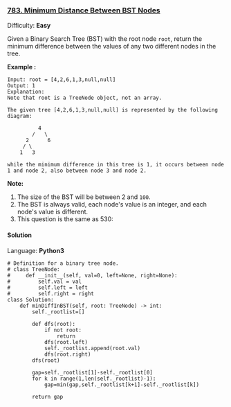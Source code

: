 ### [783\. Minimum Distance Between BST Nodes](https://leetcode.com/problems/minimum-distance-between-bst-nodes/)

Difficulty: **Easy**


Given a Binary Search Tree (BST) with the root node `root`, return the minimum difference between the values of any two different nodes in the tree.

**Example :**

```
Input: root = [4,2,6,1,3,null,null]
Output: 1
Explanation:
Note that root is a TreeNode object, not an array.

The given tree [4,2,6,1,3,null,null] is represented by the following diagram:

          4
        /   \
      2      6
     / \    
    1   3  

while the minimum difference in this tree is 1, it occurs between node 1 and node 2, also between node 3 and node 2.
```

**Note:**

1.  The size of the BST will be between 2 and `100`.
2.  The BST is always valid, each node's value is an integer, and each node's value is different.
3.  This question is the same as 530: 


#### Solution

Language: **Python3**

```python3
# Definition for a binary tree node.
# class TreeNode:
#     def __init__(self, val=0, left=None, right=None):
#         self.val = val
#         self.left = left
#         self.right = right
class Solution:
    def minDiffInBST(self, root: TreeNode) -> int:
        self._rootlist=[]
        
        def dfs(root):
            if not root:
                return
            dfs(root.left)
            self._rootlist.append(root.val)
            dfs(root.right)    
        dfs(root)
        
        gap=self._rootlist[1]-self._rootlist[0]
        for k in range(1,len(self._rootlist)-1):
            gap=min(gap,self._rootlist[k+1]-self._rootlist[k])
        
        return gap
        
```